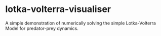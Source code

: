 # lotka-volterra-visualiser
A simple demonstration of numerically solving the simple Lotka-Volterra Model for predator-prey dynamics.
